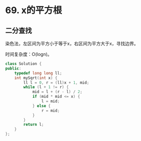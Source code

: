 # 69. x的平方根

## 二分查找

染色法，左区间为平方小于等于x，右区间为平方大于x，寻找边界。

时间复杂度：O(logn)。

```cpp
class Solution {
public:
    typedef long long ll;
    int mySqrt(int x) {
        ll l = 0, r = (ll)x + 1, mid;
        while (l + 1 != r) {
            mid = l + (r - l) / 2;
            if (mid * mid <= x) {
                l = mid;
            } else {
                r = mid;
            }
        }
        return l;
    }
};
```